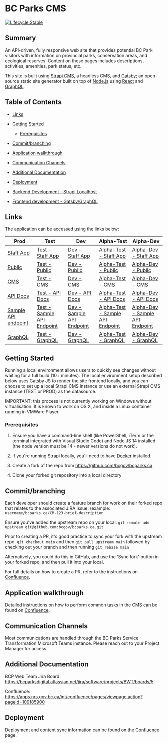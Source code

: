 # BC Parks CMS <!-- omit in toc -->

[![Lifecycle:Stable](https://img.shields.io/badge/Lifecycle-Stable-97ca00)](<Redirect-URL>)

## Summary <!-- omit in toc -->

An API-driven, fully responsive web site that provides potential BC Park visitors with information on provincial parks, conservation areas, and ecological reserves.  Content on these pages includes descriptions, activities, amenities, park status, etc.

This site is built using [Strapi CMS](https://strapi.io), a headless CMS, and [Gatsby](https://www.gatsbyjs.com); an open-source static site generator built on top of [Node.js](https://nodejs.org/en/) using [React](https://reactjs.org) and [GraphQL](https://graphql.org).

## Table of Contents <!-- omit in toc -->

- [Links](#links)
- [Getting Started](#getting-started)
  - [Prerequisites](#prerequisites)
- [Commit/branching](#commitbranching)
- [Application walkthrough](#application-walkthrough)
- [Communication Channels](#communication-channels)
- [Additional Documentation](#additional-documentation)
- [Deployment](#deployment)

- [Backend Development - Strapi Localhost](src/cms/README.md)
- [Frontend development - Gatsby/GraphQL](src/staging/README.md)

## Links

The application can be accessed using the links below:

Prod | Test | Dev | Alpha-Test | Alpha-Dev
--- | --- | --- | --- | ---
[Staff App](https://staff.bcparks.ca)                  | [Test - Staff App](https://test-staff.bcparks.ca)                  | [Dev - Staff App](https://dev-staff.bcparks.ca)                   | [Alpha-Test - Staff App](https://alpha-test-staff.bcparks.ca)                  | [Alpha-Dev - Staff App](https://alpha-dev-staff.bcparks.ca)                   |
[Public](https://beta.bcparks.ca)                      | [Test - Public](https://test.bcparks.ca)                           | [Dev - Public](https://dev.bcparks.ca)                            | [Alpha-Test - Public](https://alpha-test.bcparks.ca)                           | [Alpha-Dev - Public](https://alpha-dev.bcparks.ca)                       |
[CMS](https://cms.bcparks.ca)                          | [Test - CMS](https://test-cms.bcparks.ca)                          | [Dev - CMS](https://dev-cms.bcparks.ca)                           | [Alpha-Test - CMS](https://alpha-test-cms.bcparks.ca)                          | [Alpha-Dev - CMS](https://alpha-dev-cms.bcparks.ca)                           |
[API Docs](https://cms.bcparks.ca/documentation)       | [Test - API Docs](https://test-cms.bcparks.ca/documentation)       | [Dev - API Docs](https://dev-cms.bcparks.ca/documentation)        | [Alpha-Test - API Docs](https://alpha-test-cms.bcparks.ca/documentation)       | [Alpha-Dev - API Docs](https://alpha-dev-cms.bcparks.ca/documentation)        |
[Sample API endpoint](https://cms.bcparks.ca/api/urgencies)| [Test - Sample API Endpoint](https://test-cms.bcparks.ca/api/urgencies)| [Dev - Sample API Endpoint](https://dev-cms.bcparks.ca/urgencies) | [Alpha-Test - Sample API Endpoint](https://alpha-test-cms.bcparks.ca/api/urgencies)| [Alpha-Dev - Sample API Endpoint](https://alpha-dev-cms.bcparks.ca/urgencies) |
[GraphQL](https://cms.bcparks.ca/graphql)              | [Test - GraphQL](https://test-cms.bcparks.ca/graphql)              | [Dev - GraphQL](https://dev-cms.bcparks.ca/graphql)               | [Alpha-Test - GraphQL](https://alpha-test-cms.bcparks.ca/graphql)              | [Alpha-Dev - GraphQL](https://alpha-dev-cms.bcparks.ca/graphql)               |

## Getting Started 

Running a local environment allows users to quickly see changes without waiting for a full build (10+ minutes). The local environment setup described below uses Gatsby JS to render the site frontend locally, and you can choose to set up a local Strapi CMS instance or use an external Strapi CMS instance (TEST or PROD) as the datasource.

IMPORTANT: this process is not currently working on Windows without virtualisation. It is known to work on OS X, and inside a Linux container running in VMWare Player.

### Prerequisites

1.  Ensure you have a command-line shell (like PowerShell, iTerm or the terminal integrated with Visual Studio Code) and Node JS 14 installed (the node version must be 14 - newer versions do not work).

2. If you're running Strapi locally, you'll need to have [Docker](https://www.docker.com) installed. 

3. Create a fork of the repo from https://github.com/bcgov/bcparks.ca
    
4.  Clone your forked git repository into a local directory


## Commit/branching

Each developer should create a feature branch for work on their forked repo that relates to the associated JIRA issue. (example: `username/bcparks.ca/CM-123-brief-description`

Ensure you've added the upstream repo on your local: 
```git remote add upstream git@github.com:bcgov/bcparks.ca.git```

Prior to creating a PR, it's good practice to sync your fork with the upstream repo. `git checkout main` and then `git pull upstream main` followed by checking out your branch and then running `git rebase main`

Alternatively, you could do this in GitHub, and use the 'Sync fork' button in your forked repo, and then pull it into your local.

For full details on how to create a PR, refer to the instructions on [Confluence](#additional-documentation).

 
## Application walkthrough

Detailed instructions on how to perform common tasks in the CMS can be found on [Confluence](#additional-documentation).

 
## Communication Channels

Most communications are handled through the BC Parks Service Transformation Microsoft Teams instance. Please reach out to your Project Manager for access.
  

## Additional Documentation

BCP Web Team Jira Board: https://bcparksdigital.atlassian.net/jira/software/projects/BWT/boards/5

Confluence: https://apps.nrs.gov.bc.ca/int/confluence/pages/viewpage.action?pageId=109185900


## Deployment

Deployment and content sync information can be found on the [Confluence](#additional-documentation) page.